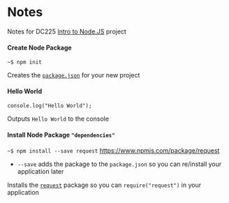 # Notes

Notes for DC225 [Intro to Node.JS](https://github.com/dc225/btc-console) project

#### Create Node Package
`~$ npm init`

Creates the  [`package.json`](http://browsenpm.org/package.json) for your new project

#### Hello World
`console.log("Hello World");`

Outputs `Hello World` to the console

#### Install Node Package  `"dependencies"`
`~$ npm install --save request` <https://www.npmjs.com/package/request>
  - `--save` adds the package to the `package.json` so you can re/install your application later

Installs the [`request`](https://www.npmjs.com/package/request) package so you can `require("request")` in your application
